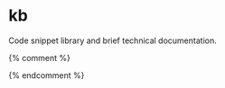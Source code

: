 <!--{% comment %}-->
# kb

Code snippet library and brief technical documentation.
<!--{% endcomment %}-->
{% comment %}
<!--{% endcomment %}
<div id="entries-list">
</div>

<script>
    (async () => {
        const response = await fetch('https://api.github.com/repos/jkmartindale/kb/contents/');
        const data = await response.json();
        document.getElementById('entries-list').innerHTML = 
            '<ul>'
            + data
                .filter(file => file.name.endsWith('.md') && file.name != 'README.md' && file.name != '404.md')
                .map(file => `<li><a href="${file.name.slice(0, -3)}">${file.name.slice(0, -3)}</a></li>`)
                .join('')
            + '</ul>';
    })()
</script>

{% comment %}
-->{% endcomment %}
